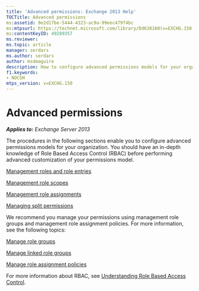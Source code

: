 ```yaml
---
title: 'Advanced permissions: Exchange 2013 Help'
TOCTitle: Advanced permissions
ms:assetid: 9e2d17be-5444-4323-ac9a-99eec479f4bc
ms:mtpsurl: https://technet.microsoft.com/library/Dd638160(v=EXCHG.150)
ms:contentKeyID: 49289357
ms.reviewer: 
ms.topic: article
manager: serdars
ms.author: serdars
author: msdmaguire
description: How to configure advanced permissions models for your organization in Exchange
f1.keywords:
- NOCSH
mtps_version: v=EXCHG.150
---
```


# Advanced permissions

_**Applies to:** Exchange Server 2013_

The procedures in the following sections enable you to configure advanced permissions models for your organization. You should have an in-depth knowledge of Role Based Access Control (RBAC) before performing advanced customization of your permissions model.

[Management roles and role entries](management-roles-and-role-entries-exchange-2013-help.md)

[Management role scopes](management-role-scopes-exchange-2013-help.md)

[Management role assignments](management-role-assignments-exchange-2013-help.md)

[Managing split permissions](managing-split-permissions-exchange-2013-help.md)

We recommend you manage your permissions using management role groups and management role assignment policies. For more information, see the following topics:

[Manage role groups](manage-role-groups-exchange-2013-help.md)

[Manage linked role groups](manage-linked-role-groups-exchange-2013-help.md)

[Manage role assignment policies](manage-role-assignment-policies-exchange-2013-help.md)

For more information about RBAC, see [Understanding Role Based Access Control](understanding-role-based-access-control-exchange-2013-help.md).
